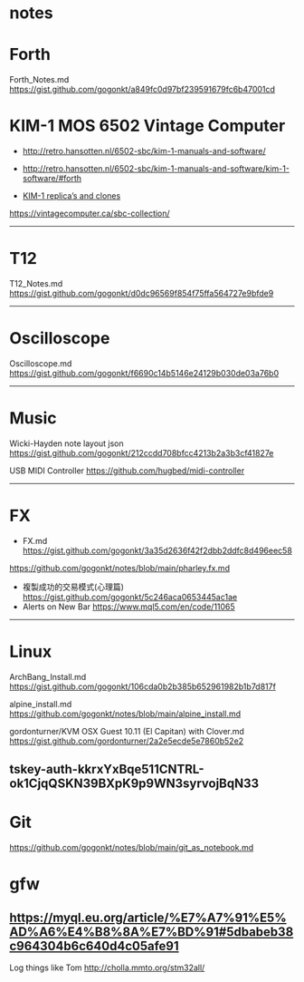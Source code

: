 # notes

# Forth
Forth_Notes.md https://gist.github.com/gogonkt/a849fc0d97bf239591679fc6b47001cd

# KIM-1 MOS 6502 Vintage Computer
- http://retro.hansotten.nl/6502-sbc/kim-1-manuals-and-software/

- http://retro.hansotten.nl/6502-sbc/kim-1-manuals-and-software/kim-1-software/#forth

- [KIM-1 replica’s and clones](http://retro.hansotten.nl/6502-sbc/kim-1-manuals-and-software/my-kim-1-family/kim-replicas-and-clones/)

https://vintagecomputer.ca/sbc-collection/


---
# T12
T12_Notes.md https://gist.github.com/gogonkt/d0dc96569f854f75ffa564727e9bfde9

---
# Oscilloscope
Oscilloscope.md https://gist.github.com/gogonkt/f6690c14b5146e24129b030de03a76b0


---
# Music
Wicki-Hayden note layout json https://gist.github.com/gogonkt/212ccdd708bfcc4213b2a3b3cf41827e

USB MIDI Controller https://github.com/hugbed/midi-controller

---
# FX
 - FX.md https://gist.github.com/gogonkt/3a35d2636f42f2dbb2ddfc8d496eec58

 https://github.com/gogonkt/notes/blob/main/pharley.fx.md
 
 - 複製成功的交易模式(心理篇) https://gist.github.com/gogonkt/5c246aca0653445ac1ae
 - Alerts on New Bar https://www.mql5.com/en/code/11065
 

---
# Linux
ArchBang_Install.md https://gist.github.com/gogonkt/106cda0b2b385b652961982b1b7d817f

alpine_install.md https://github.com/gogonkt/notes/blob/main/alpine_install.md

gordonturner/KVM OSX Guest 10.11 (El Capitan) with Clover.md https://gist.github.com/gordonturner/2a2e5ecde5e7860b52e2

tskey-auth-kkrxYxBqe511CNTRL-ok1CjqQSKN39BXpK9p9WN3syrvojBqN33
---
# Git
https://github.com/gogonkt/notes/blob/main/git_as_notebook.md

# gfw

https://myql.eu.org/article/%E7%A7%91%E5%AD%A6%E4%B8%8A%E7%BD%91#5dbabeb38c964304b6c640d4c05afe91
---
Log things like Tom http://cholla.mmto.org/stm32all/
